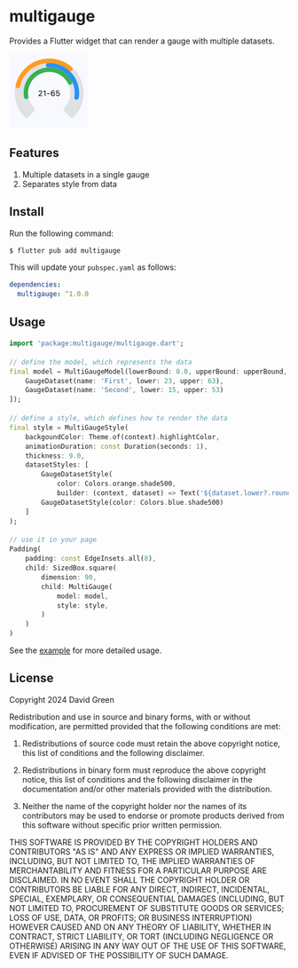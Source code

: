 # multigauge

Provides a Flutter widget that can render a gauge with multiple datasets.

<img src="https://raw.githubusercontent.com/greensopinion/multigauge/main/multigauge.png">

## Features

1. Multiple datasets in a single gauge
2. Separates style from data

## Install

Run the following command:

```sh
$ flutter pub add multigauge
```

This will update your `pubspec.yaml` as follows:

```yaml
dependencies:
  multigauge: ^1.0.0
```

## Usage

```dart
import 'package:multigauge/multigauge.dart';

// define the model, which represents the data
final model = MultiGaugeModel(lowerBound: 0.0, upperBound: upperBound, datasets: [
    GaugeDataset(name: 'First', lower: 23, upper: 63),
    GaugeDataset(name: 'Second', lower: 15, upper: 53)
]);

// define a style, which defines how to render the data
final style = MultiGaugeStyle(
    backgoundColor: Theme.of(context).highlightColor,
    animationDuration: const Duration(seconds: 1),
    thickness: 9.0,
    datasetStyles: [
        GaugeDatasetStyle(
            color: Colors.orange.shade500,
            builder: (context, dataset) => Text('${dataset.lower?.round()}-${dataset.upper?.round()}')),
        GaugeDatasetStyle(color: Colors.blue.shade500)
    ]
);

// use it in your page
Padding(
    padding: const EdgeInsets.all(8),
    child: SizedBox.square(
        dimension: 90,
        child: MultiGauge(
            model: model,
            style: style,
        )
    )
)

```

See the [example](./example) for more detailed usage.

## License

Copyright 2024 David Green

Redistribution and use in source and binary forms, with or without modification,
are permitted provided that the following conditions are met:

1. Redistributions of source code must retain the above copyright notice,
   this list of conditions and the following disclaimer.

2. Redistributions in binary form must reproduce the above copyright notice, 
   this list of conditions and the following disclaimer in the documentation
   and/or other materials provided with the distribution.

3. Neither the name of the copyright holder nor the names of its contributors
   may be used to endorse or promote products derived from this software without
   specific prior written permission.

THIS SOFTWARE IS PROVIDED BY THE COPYRIGHT HOLDERS AND CONTRIBUTORS "AS IS" AND ANY
EXPRESS OR IMPLIED WARRANTIES, INCLUDING, BUT NOT LIMITED TO, THE IMPLIED WARRANTIES
OF MERCHANTABILITY AND FITNESS FOR A PARTICULAR PURPOSE ARE DISCLAIMED. IN NO EVENT
SHALL THE COPYRIGHT HOLDER OR CONTRIBUTORS BE LIABLE FOR ANY DIRECT, INDIRECT,
INCIDENTAL, SPECIAL, EXEMPLARY, OR CONSEQUENTIAL DAMAGES (INCLUDING, BUT NOT LIMITED
TO, PROCUREMENT OF SUBSTITUTE GOODS OR SERVICES; LOSS OF USE, DATA, OR PROFITS; OR 
BUSINESS INTERRUPTION) HOWEVER CAUSED AND ON ANY THEORY OF LIABILITY, WHETHER IN CONTRACT, 
STRICT LIABILITY, OR TORT (INCLUDING NEGLIGENCE OR OTHERWISE) ARISING IN ANY WAY OUT
 OF THE USE OF THIS SOFTWARE, EVEN IF ADVISED OF THE POSSIBILITY OF SUCH DAMAGE.
